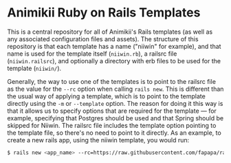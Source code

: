 # Animikii Ruby on Rails Templates

This is a central repository for all of Animikii's Rails templates (as well as any associated configuration files and assets). The structure of this repository is that each template has a name ("niiwin" for example), and that name is used for the template itself (`niiwin.rb`), a railsrc file (`niiwin.railsrc`), and optionally a directory with erb files to be used for the template (`niiwin/`).

Generally, the way to use one of the templates is to point to the railsrc file as the value for the `--rc` option when calling `rails new`. This is different than the usual way of applying a template, which is to point to the template directly using the `-m` or `--template` option. The reason for doing it this way is that it allows us to specify options that are required for the template — for example, specifying that Postgres should be used and that Spring should be skipped for Niiwin. The railsrc file includes the template option pointing to the template file, so there's no need to point to it directly. As an example, to create a new rails app, using the niiwin template, you would run:

```sh
$ rails new <app_name> --rc=https://raw.githubusercontent.com/fapapa/rails_templates/master/niiwin.railsrc
```
